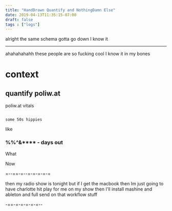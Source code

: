 ```yaml
---
title: "HandDrawn Quantify and NothingDamn Else"
date: 2019-04-13T11:35:15-07:00
draft: false
tags : ["logs"]
---
```


alright the same schema gotta go down I know it


___

ahahahahahh these people are so fucking cool I know it in my bones



# context


## quantify poliw.at

poliw.at vitals



```

some 50s hippies

```


like


<h3>%%^&**** - days out </h3>


What



Now


=--==-=--=-=-=-=-=

then my radio show is tonight but if I get the macbook then Im just going to have charlotte hit play for me on my show then I'll install mashine and ableton and full send on that workflow stuff

-==-=-=-=-=-=--
